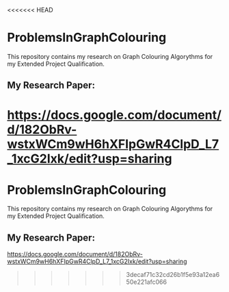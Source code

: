 <<<<<<< HEAD
# ProblemsInGraphColouring
This repository contains my research on Graph Colouring Algorythms for my Extended Project Qualification.

## My Research Paper:   
https://docs.google.com/document/d/182ObRv-wstxWCm9wH6hXFIpGwR4ClpD_L7_1xcG2Ixk/edit?usp=sharing
=======
# ProblemsInGraphColouring
This repository contains my research on Graph Colouring Algorythms for my Extended Project Qualification.

## My Research Paper:   
https://docs.google.com/document/d/182ObRv-wstxWCm9wH6hXFIpGwR4ClpD_L7_1xcG2Ixk/edit?usp=sharing
>>>>>>> 3decaf71c32cd26b1f5e93a12ea650e221afc066
